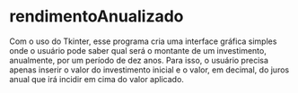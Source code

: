 # rendimentoAnualizado
Com o uso do Tkinter, esse programa cria uma interface gráfica simples onde o usuário pode saber qual será o montante de um investimento, anualmente, por um período de dez anos. Para isso, o usuário precisa apenas inserir o valor do investimento inicial e o valor, em decimal, do juros anual que irá incidir em cima do valor aplicado.
